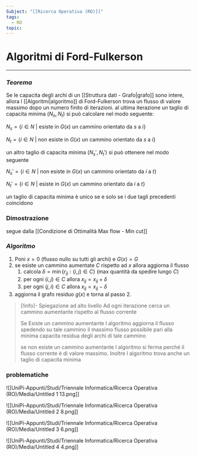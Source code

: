 ```yaml
---
Subject: "[[Ricerca Operativa (RO)]]"
tags:
  - RO
topic:
---
```



# Algoritmi di Ford-Fulkerson
---

### *Teorema*
Se le capacita degli archi di un [[Struttura dati - Grafo|grafo]] sono intere, allora l [[Algoritmi|algoritmo]] di Ford-Fulkerson trova un flusso di valore massimo dopo un numero finito di iterazioni.
al ultima iterazione un taglio di capacita minima $(N_n,N_t)$ si può calcolare nel modo seguente:

$N_s =\{i\in N \ |$  esiste in $G(x)$ un cammino orientato da $s$  a  $i\}$

$N_t =\{i\in N \ |$  non esiste in $G(x)$ un cammino orientato da $s$  a  $i\}$

un altro taglio di capacita minima $(N_s',N_t')$ si può ottenere nel modo seguente

$N_s' =\{i\in N \ |$ non  esiste in $G(x)$ un cammino orientato da $i$ a  $t\}$

$N_t' =\{i\in N \ |$  esiste in $G(x)$ un cammino orientato da $i$ a  $t\}$

un taglio di capacita minima è unico se e solo se i due tagli precedenti coincidono

### Dimostrazione
segue dalla [[Condizione di Ottimalità Max flow - Min cut]]

### *Algoritmo*

1. Poni $x =0$ (flusso nullo su tutti gli archi) e $G(x)=G$
2. se esiste un cammino aumentate $C$ rispetto ad $x$ allora aggiorna il flusso
    1. calcola $\delta = \min \{r_{ij}:(i,j)\in C\}$ (max quantità da spedire lungo $C$)
    2. per ogni $(i,j) \in C$ allora $x_{ij}=x_{ij}+\delta$
    3. per ogni $(j,i) \in C$ allora $x_{ij}=x_{ij}-\delta$
3. aggiorna il grafo residuo $g(x)$ e torna al passo 2.

>[!info]- Spiegazione ad alto livello
>Ad ogni iterazione cerca un cammino aumentante rispetto al flusso corrente
>
>Se Esiste un cammino aumentante l algoritmo aggiorna il flusso spedendo su tale cammino il massimo flusso possibile pari alla minima capacita residua degli archi di tale cammino
>
>se non esiste un cammino aumentante l algoritmo si ferma perché il flusso corrente è di valore massimo. Inoltre l algoritmo trova anche un taglio di capacita minima 


### problematiche

![[UniPi-Appunti/Studi/Triennale Informatica/Ricerca Operativa (RO)/Media/Untitled 1 13.png]]

![[UniPi-Appunti/Studi/Triennale Informatica/Ricerca Operativa (RO)/Media/Untitled 2 8.png]]

![[UniPi-Appunti/Studi/Triennale Informatica/Ricerca Operativa (RO)/Media/Untitled 3 6.png]]

![[UniPi-Appunti/Studi/Triennale Informatica/Ricerca Operativa (RO)/Media/Untitled 4 4.png]]